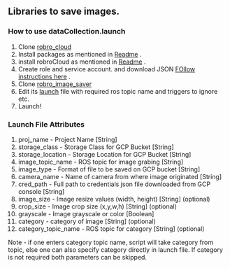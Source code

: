 
## Libraries to save images. 

### How to use dataCollection.launch

1. Clone [robro_cloud](https://github.com/hs29590/robro_cloud)
2. Install packages as mentioned in [Readme](https://github.com/hs29590/robro_cloud/blob/main/README.md) .
3. install robroCloud as mentioned in [Readme](https://github.com/hs29590/robro_cloud/blob/main/README.md) .
4. Create role and service account. and download JSON [FOllow instructions here](https://docs.google.com/document/d/1WtwhxfyTrMaWV6cSIFOlwGeqxoYtF8q0I7Wr_UMoSdM/edit) .
5. Clone [robro_image_saver](https://github.com/hs29590/robro_image_saver)
6. Edit its [launch](https://github.com/hs29590/robro_image_saver/blob/main/launch/dataCollection.launch) file with required ros topic name and triggers to ignore etc.
7. Launch!
### Launch File Attributes
1. proj_name - Project Name [String]
2. storage_class - Storage Class for GCP Bucket [String]
3. storage_location - Storage Location for GCP Bucket [String]
4. image_topic_name - ROS topic for image grabing [String]
5. image_type - Format of file to be saved on GCP bucket [String]
6. camera_name - Name of camera from where image originated [String]
7. cred_path - Full path to credentials json file downloaded from GCP console [String]
8. image_size - Image resize values (width, height) [String] (optional)
9. crop_size - Image crop size (x,y,w,h) [String] (optional)
10. grayscale - Image grayscale or color [Boolean]
11. category - category of image [String] (optional)
12. category_topic_name - ROS topic for category [String] (optional)

Note - if one enters category topic name, script will take category from topic, else one can also specify category directly in launch file. If category is not required both parameters can be skipped.
